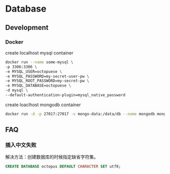 # Database

## Development
### Docker
create localhost mysql container 
``` bash 
docker run --name some-mysql \
-p 3306:3306 \
-e MYSQL_USER=octopuese \
-e MYSQL_PASSWORD=my-secret-user-pw \
-e MYSQL_ROOT_PASSWORD=my-secret-pw \
-e MYSQL_DATABASE=octopuese \
-d mysql \
--default-authentication-plugin=mysql_native_password
```

create loaclhost mongodb container
``` bash
docker run -d -p 27017:27017 -v mongo-data:/data/db --name mongodb mongo:3.6.0
```

## FAQ

### 插入中文失败

解决方法：创建数据库的时候指定缺省字符集。

```sql
CREATE DATABASE octopus DEFAULT CHARACTER SET utf8;
```
